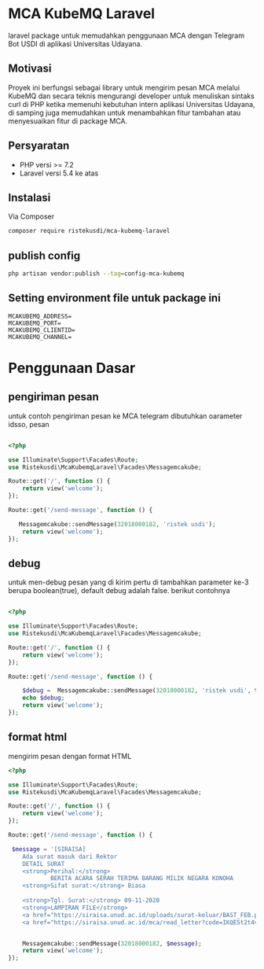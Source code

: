 # MCA KubeMQ Laravel
laravel package untuk memudahkan penggunaan MCA dengan Telegram Bot USDI di aplikasi Universitas Udayana.

## Motivasi
Proyek ini berfungsi sebagai library untuk mengirim pesan MCA melalui KubeMQ dan secara teknis mengurangi developer untuk menuliskan sintaks curl di PHP ketika memenuhi kebutuhan intern aplikasi Universitas Udayana, di samping juga memudahkan untuk menambahkan fitur tambahan atau menyesuaikan fitur di package MCA.

## Persyaratan

- PHP versi >= 7.2
- Laravel versi 5.4 ke atas

## Instalasi

Via Composer

```bash
composer require ristekusdi/mca-kubemq-laravel
```

## publish config
```bash
php artisan vendor:publish --tag=config-mca-kubemq
```

## Setting environment file untuk package ini
```
MCAKUBEMQ_ADDRESS=
MCAKUBEMQ_PORT=
MCAKUBEMQ_CLIENTID=
MCAKUBEMQ_CHANNEL=
```

# Penggunaan Dasar

## pengiriman pesan
untuk contoh pengiriman pesan ke MCA telegram dibutuhkan oarameter idsso, pesan
```php

<?php

use Illuminate\Support\Facades\Route;
use Ristekusdi\McaKubemqLaravel\Facades\Messagemcakube;

Route::get('/', function () {
    return view('welcome');
});

Route::get('/send-message', function () {

   Messagemcakube::sendMessage(32018000182, 'ristek usdi');
    return view('welcome');
});
```

## debug
untuk men-debug pesan yang di kirim pertu di tambahkan parameter ke-3 berupa boolean(true), default debug adalah false. berikut contohnya 
```php

<?php

use Illuminate\Support\Facades\Route;
use Ristekusdi\McaKubemqLaravel\Facades\Messagemcakube;

Route::get('/', function () {
    return view('welcome');
});

Route::get('/send-message', function () {

    $debug =  Messagemcakube::sendMessage(32018000182, 'ristek usdi', true);
    echo $debug;
    return view('welcome');
});
```

## format html
mengirim pesan dengan format HTML
```php
<?php

use Illuminate\Support\Facades\Route;
use Ristekusdi\McaKubemqLaravel\Facades\Messagemcakube;

Route::get('/', function () {
    return view('welcome');
});

Route::get('/send-message', function () {

 $message = '[SIRAISA]
    Ada surat masuk dari Rektor
    DETAIL SURAT 
    <strong>Perihal:</strong> 
            BERITA ACARA SERAH TERIMA BARANG MILIK NEGARA KONOHA
    <strong>Sifat surat:</strong> Biasa
            
    <strong>Tgl. Surat:</strong> 09-11-2020
    <strong>LAMPIRAN FILE</strong> 
    <a href="https://siraisa.unud.ac.id/uploads/surat-keluar/BAST_FEB.pdf">B_UN14_PL_2020_1607569648</a>
    <a href="https://siraisa.unud.ac.id/mca/read_letter?code=IKQE5t2t4vW52F7ecGxQLbqAnJBYNwHFlFOh2ING&jabatan_penerima=59&detail_surat_id=317314" target="_blank">TANDAI SURAT INI SUDAH DIBACA!</a>';


    Messagemcakube::sendMessage(32018000182, $message);
    return view('welcome');
});
